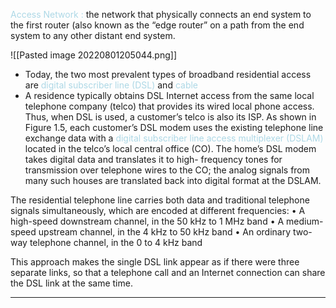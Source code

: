<font style="color:lightblue">Access Network :</font>
the network that physically connects an end system to the first router (also known as the “edge router” on a path from the end system to any other distant end system.

![[Pasted image 20220801205044.png]]

- Today, the two most prevalent types of broadband residential access are
<font style="color:lightblue"> digital subscriber line (DSL)</font> and <font style="color:lightblue"> cable</font>
- A residence typically obtains DSL Internet access from the same local telephone company (telco) that provides its wired local phone access. Thus, when DSL is used, a customer’s telco is also its ISP. As shown in Figure 1.5, each customer’s DSL modem uses the existing telephone line exchange data with a <font style="color:lightblue"> digital subscriber line access multiplexer (DSLAM)</font> located in the telco’s local central office (CO). The home’s DSL modem takes digital data and translates it to high- frequency tones for transmission over telephone wires to the CO; the analog signals from many such houses are translated back into digital format at the DSLAM.

The residential telephone line carries both data and traditional telephone signals simultaneously, which are encoded at different frequencies:
• A high-speed downstream channel, in the 50 kHz to 1 MHz band
• A medium-speed upstream channel, in the 4 kHz to 50 kHz band
• An ordinary two-way telephone channel, in the 0 to 4 kHz band

This approach makes the single DSL link appear as if there were three separate links, so that a telephone call and an Internet connection can share the DSL link at the same time.

-----
